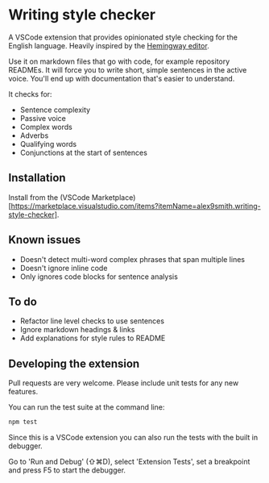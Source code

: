 # Writing style checker

A VSCode extension that provides opinionated style checking for the English language. Heavily inspired by the [Hemingway editor](https://hemingwayapp.com/).

Use it on markdown files that go with code, for example repository READMEs. It will force you to write short, simple sentences in the active voice.
You'll end up with documentation that's easier to understand.

It checks for:

- Sentence complexity
- Passive voice
- Complex words
- Adverbs
- Qualifying words
- Conjunctions at the start of sentences

## Installation

Install from the (VSCode Marketplace)[https://marketplace.visualstudio.com/items?itemName=alex9smith.writing-style-checker].

## Known issues

- Doesn't detect multi-word complex phrases that span multiple lines
- Doesn't ignore inline code
- Only ignores code blocks for sentence analysis

## To do

- Refactor line level checks to use sentences
- Ignore markdown headings & links
- Add explanations for style rules to README

## Developing the extension

Pull requests are very welcome. Please include unit tests for any new features.

You can run the test suite at the command line:

```bash
npm test
```

Since this is a VSCode extension you can also run the tests with the built in debugger.

Go to 'Run and Debug' (⇧⌘D), select 'Extension Tests', set a breakpoint and press F5 to start the debugger.
